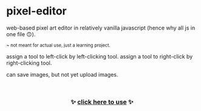 # pixel-editor

web-based pixel art editor in relatively vanilla javascript (hence why all js in one file 🙃).

<sup>~ not meant for actual use, just a learning project.</sup>


assign a tool to left-click by left-clicking tool. assign a tool to right-click by right-clicking tool.

can save images, but not yet upload images.

<br>

<h3 align="center">
  ✨ <a href="https://nogira.github.io/pixel-editor/">click here to use</a> ✨
</h3>
